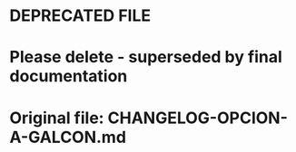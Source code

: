 # DEPRECATED FILE
# Please delete - superseded by final documentation
# Original file: CHANGELOG-OPCION-A-GALCON.md